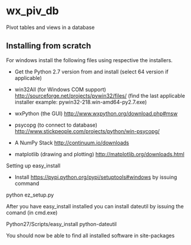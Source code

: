 wx_piv_db
=========

Pivot tables and views in a database



Installing from scratch
-----------------------
For windows install the following files using respective the installers. 

+ Get the Python 2.7 version from and install (select 64 version if applicable)
+ win32All (for Windows COM support) http://sourceforge.net/projects/pywin32/files/ (find the last applicable installer example: pywin32-218.win-amd64-py2.7.exe)
+ wxPython (the GUI) http://www.wxpython.org/download.php#msw
+ psycopg (to connect to database) http://www.stickpeople.com/projects/python/win-psycopg/
+ A NumPy Stack http://continuum.io/downloads

+ matplotlib (drawing and plotting) http://matplotlib.org/downloads.html

Setting up easy_install

+ Install https://pypi.python.org/pypi/setuptools#windows by issuing command 

python ez_setup.py

After you have easy_install installed you can install dateutil by issuing the comand (in cmd.exe)


Python27/Scripts/easy_install python-dateutil

You should now be able to find all installed software in site-packages